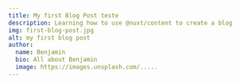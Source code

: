 ```yaml
---
title: My first Blog Post teste
description: Learning how to use @nuxt/content to create a blog
img: first-blog-post.jpg
alt: my first blog post
author:
  name: Benjamin
  bio: All about Benjamin
  image: https://images.unsplash.com/.....
---
```


<author :author="author"></author>

<info-box>
  <template #info-box>
    This is a vue component inside markdown using slotss
  </template>
</info-box>